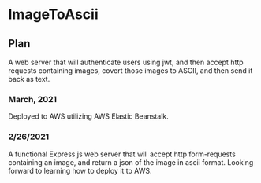 # ImageToAscii
## Plan
A web server that will authenticate users using jwt, and then accept http requests containing images, covert those images to ASCII, and then send it back as text.

### March, 2021
Deployed to AWS utilizing AWS Elastic Beanstalk. 

### 2/26/2021
A functional Express.js web server that will accept http form-requests containing an image, and return a json of the image in ascii format. Looking forward to learning how to deploy it to AWS.
